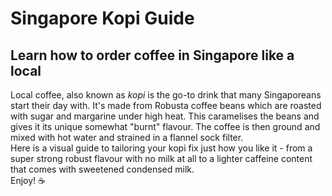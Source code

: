 # Singapore Kopi Guide
## Learn how to order coffee in Singapore like a local
Local coffee, also known as *kopi* is the go-to drink that many Singaporeans start their day with. It's made from Robusta coffee beans which are roasted with sugar and margarine under high heat. This caramelises the beans and gives it its unique somewhat "burnt" flavour. The coffee is then ground and mixed with hot water and strained in a flannel sock filter.  
Here is a visual guide to tailoring your kopi fix just how you like it - from a super strong robust flavour with no milk at all to a lighter caffeine content that comes with sweetened condensed milk.  
Enjoy! :coffee:

